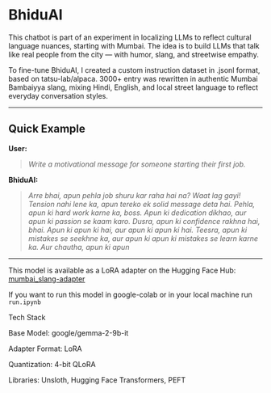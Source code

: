 # BhiduAI
This chatbot is part of an experiment in localizing LLMs to reflect cultural language nuances, starting with Mumbai. The idea is to build LLMs that talk like real people from the city — with humor, slang, and streetwise empathy.


To fine-tune BhiduAI, I created a custom instruction dataset in .jsonl format, based on tatsu-lab/alpaca.
3000+ entry was rewritten in authentic Mumbai Bambaiyya slang, mixing Hindi, English, and local street language to reflect everyday conversation styles.

---

## Quick Example

**User:**  
> *Write a motivational message for someone starting their first job.*

**BhiduAI:**  
> *Arre bhai, apun pehla job shuru kar raha hai na?  Waat lag gayi!  Tension nahi lene ka, apun tereko ek solid message deta hai.  Pehla, apun ki hard work karne ka, boss.  Apun ki dedication dikhao, aur apun ki passion se kaam karo.  Dusra, apun ki confidence rakhna hai, bhai.  Apun ki apun ki hai, aur apun ki apun ki hai.  Teesra, apun ki mistakes se seekhne ka, aur apun ki apun ki mistakes se learn karne ka.  Aur chautha, apun ki apun*

---

This model is available as a LoRA adapter on the Hugging Face Hub: [mumbai_slang-adapter](https://huggingface.co/vansh-myth/gemma-2-mumbai_slang-adapter)

If you want to run this model in google-colab or in your local machine run ```run.ipynb```

Tech Stack

Base Model: google/gemma-2-9b-it

Adapter Format: LoRA

Quantization: 4-bit QLoRA

Libraries: Unsloth, Hugging Face Transformers, PEFT

